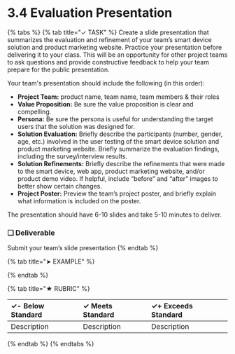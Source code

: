 # 3.4 Evaluation Presentation

{% tabs %}
{% tab title="✓ TASK" %}
Create a slide presentation that summarizes the evaluation and refinement of your team’s smart device solution and product marketing website. Practice your presentation before delivering it to your class. This will be an opportunity for other project teams to ask questions and provide constructive feedback to help your team prepare for the public presentation.

Your team's presentation should include the following \(in this order\):

* **Project Team:**  product name, team name, team members & their roles
* **Value Proposition:**  Be sure the value proposition is clear and compelling.
* **Persona:**  Be sure the persona is useful for understanding the target users that the solution was designed for.
* **Solution Evaluation:**  Briefly describe the participants \(number, gender, age, etc.\) involved in the user testing of the smart device solution and product marketing website. Briefly summarize the evaluation findings, including the survey/interview results.
* **Solution Refinements:**  Briefly describe the refinements that were made to the smart device, web app, product marketing website, and/or product demo video. If helpful, include “before” and “after” images to better show certain changes.
* **Project Poster:**  Preview the team’s project poster, and briefly explain what information is included on the poster.

The presentation should have 6-10 slides and take 5-10 minutes to deliver.

### **❏ Deliverable**

Submit your team’s slide presentation
{% endtab %}

{% tab title="➤ EXAMPLE" %}

{% endtab %}

{% tab title="★ RUBRIC" %}


| **✓- Below Standard** | **✓ Meets Standard** | **✓+ Exceeds Standard** |
| :--- | :--- | :--- |
| Description | Description | Description |
{% endtab %}
{% endtabs %}

